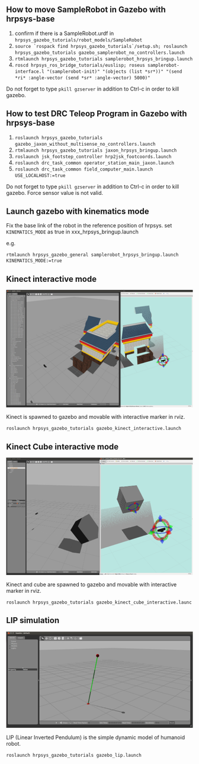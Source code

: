 ## How to move SampleRobot in Gazebo with hrpsys-base
1. confirm if there is a SampleRobot.urdf in ```hrpsys_gazebo_tutorials/robot_models/SampleRobot```
1. ```source `rospack find hrpsys_gazebo_tutorials`/setup.sh; roslaunch hrpsys_gazebo_tutorials gazebo_samplerobot_no_controllers.launch```
1. ```rtmlaunch hrpsys_gazebo_tutorials samplerobot_hrpsys_bringup.launch```
1. ```roscd hrpsys_ros_bridge_tutorials/euslisp; roseus samplerobot-interface.l "(samplerobot-init)" "(objects (list *sr*))" "(send *ri* :angle-vector (send *sr* :angle-vector) 5000)"```

Do not forget to type ```pkill gzserver``` in addition to Ctrl-c in order to kill gazebo.

## How to test DRC Teleop Program in Gazebo with hrpsys-base
1. ```roslaunch hrpsys_gazebo_tutorials gazebo_jaxon_without_multisense_no_controllers.launch```
1. ```rtmlaunch hrpsys_gazebo_tutorials jaxon_hrpsys_bringup.launch```
1. ```roslaunch jsk_footstep_controller hrp2jsk_footcoords.launch```
1. ```roslaunch drc_task_common operator_station_main_jaxon.launch```
1. ```roslaunch drc_task_common field_computer_main.launch USE_LOCALHOST:=true```

Do not forget to type ```pkill gzserver``` in addition to Ctrl-c in order to kill gazebo.
Force sensor value is not valid.

## Launch gazebo with kinematics mode
Fix the base link of the robot in the reference position of hrpsys.
set `KINEMATICS_MODE` as true in xxx_hrpsys_bringup.launch

e.g.
```
rtmlaunch hrpsys_gazebo_general samplerobot_hrpsys_bringup.launch KINEMATICS_MODE:=true
```

## Kinect interactive mode
![](images/gazebo_kinect_inteructive.png)

Kinect is spawned to gazebo and movable with interactive marker in rviz.
```
roslaunch hrpsys_gazebo_tutorials gazebo_kinect_interactive.launch
```

## Kinect Cube interactive mode
![](images/gazebo_kinect_cube_inteructive.png)

Kinect and cube are spawned to gazebo and movable with interactive marker in rviz.
```
roslaunch hrpsys_gazebo_tutorials gazebo_kinect_cube_interactive.launc
```

## LIP simulation
![](images/gazebo_lip.png)

LIP (Linear Inverted Pendulum) is the simple dynamic model of humanoid robot.
```
roslaunch hrpsys_gazebo_tutorials gazebo_lip.launch

```
